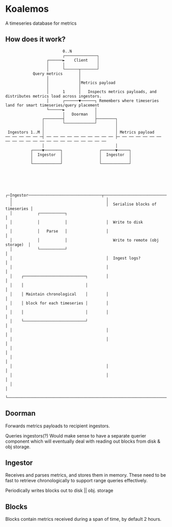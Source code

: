 # Koalemos
A timeseries database for metrics

## How does it work?

                             0..N
                             ┌──────────────┐
                      ┌──────►    Client    │
                      │      │              │
                      │      └──────┬───────┘
                Query metrics       │
                      │             │
                      │             │Metrics payload
                      │             │
                      │      1      │   Inspects metrics payloads, and distributes metrics load across ingestors.
                      │      ┌──────▼──────┐ Remembers where timeseries land for smart timeseries/query placement
                      └──────►             │
                             │   Doorman   │
                    ┌────────┤             ├────────┐
                    │        └─────────────┘        │
                    │                               │
     Ingestors 1..M │                               │ Metrics payload
    ── ── ── ── ── ─┤ ── ── ── ── ── ── ── ── ── ── ├─ ── ── ── ── ── ── ── ── ── ── ── ── ── ── ── ── ── ── ── ── ──
                    │                               │
               ┌────▼───────┐                ┌──────▼─────┐
               │  Ingestor  │                │  Ingestor  │
               │            │                │            │
               └────────────┘                └────────────┘





      ┌─Ingestor────────────────────────────────┬─────────────────────────────────┐
      │                                         │ 
      │                                         │  Serialise blocks of timeseries │
      │           ┌───────────┐                                                   │
      │           │           │                 │  Write to disk                  │
      │           │   Parse   │                 │                                 │
      │           │           │                    Write to remote (obj storage)  │
      │           └───────────┘                                                   │
      │                                         │  Ingest logs?                   │
      │                                         │                                 │
      │    ┌───────────────────────────┐        │                                 │
      │    │                           │                                          │
      │    │ Maintain chronological    │        │                                 │
      │    │ block for each timeseries │        │                                 │
      │    │                           │        │                                 │
      │    └───────────────────────────┘                                          │
      │                                         │                                 │
      │                                         │                                 │
      │                                                                           │
      │                                                                           │
      │                                         │                                 │
      │                                         │                                 │
      │                                                                           │
      └───────────────────────────────────────────────────────────────────────────┘


## Doorman
Forwards metrics payloads to recipient ingestors.

Queries ingestors(?) Would make sense to have a separate querier component which will eventually deal with reading out blocks from disk & obj storage.

## Ingestor
Receives and parses metrics, and stores them in memory. These need to be fast to retrieve chronologically to support range queries effectively.

Periodically writes blocks out to disk || obj. storage

## Blocks
Blocks contain metrics received during a span of time, by default 2 hours.
